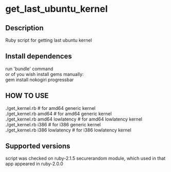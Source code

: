# get_last_ubuntu_kernel  
## Description
Ruby script for getting last ubuntu kernel  

## Install dependences  
run 'bundle' command  
or of you wish install gems manually:  
gem install nokogiri progressbar  

## HOW TO USE  
./get_kernel.rb # for amd64 generic kernel  
./get_kernel.rb amd64 # for amd64 generic kernel  
./get_kernel.rb amd64 lowlatency # for amd64 lowlatency kernel  
./get_kernel.rb i386 # for i386 generic kernel  
./get_kernel.rb i386 lowlatency # for i386 lowlatency kernel  

## Supported versions
script was checked on ruby-2.1.5
securerandom module, which used in that app appeared in ruby-2.0.0
